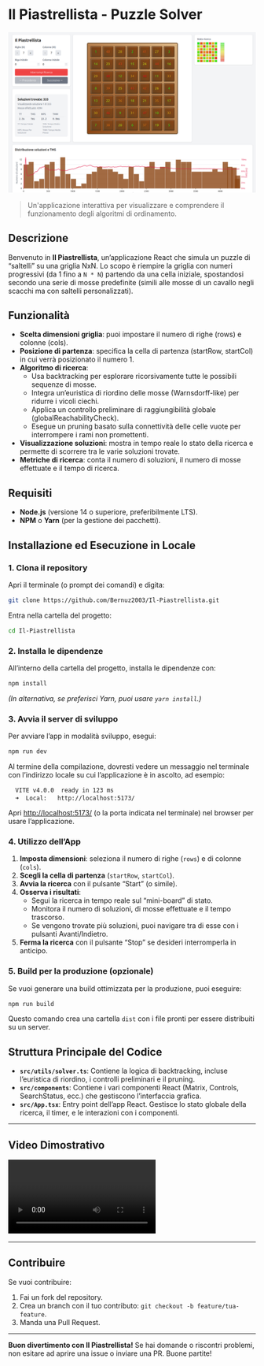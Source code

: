 # Il Piastrellista - Puzzle Solver

![Sorting Visualizer](https://github.com/Bernuz2003/Il-Piastrellista/blob/master/media/il_piastrellista_img.png)

> Un'applicazione interattiva per visualizzare e comprendere il funzionamento degli algoritmi di ordinamento.

## **Descrizione**
Benvenuto in **Il Piastrellista**, un’applicazione React che simula un puzzle di “saltelli” su una griglia NxN. Lo scopo è riempire la griglia con numeri progressivi (da 1 fino a `N * N`) partendo da una cella iniziale, spostandosi secondo una serie di mosse predefinite (simili alle mosse di un cavallo negli scacchi ma con saltelli personalizzati).

## Funzionalità

- **Scelta dimensioni griglia**: puoi impostare il numero di righe (rows) e colonne (cols).
- **Posizione di partenza**: specifica la cella di partenza (startRow, startCol) in cui verrà posizionato il numero 1.
- **Algoritmo di ricerca**:
  - Usa backtracking per esplorare ricorsivamente tutte le possibili sequenze di mosse.
  - Integra un’euristica di riordino delle mosse (Warnsdorff-like) per ridurre i vicoli ciechi.
  - Applica un controllo preliminare di raggiungibilità globale (globalReachabilityCheck).
  - Esegue un pruning basato sulla connettività delle celle vuote per interrompere i rami non promettenti.
- **Visualizzazione soluzioni**: mostra in tempo reale lo stato della ricerca e permette di scorrere tra le varie soluzioni trovate.
- **Metriche di ricerca**: conta il numero di soluzioni, il numero di mosse effettuate e il tempo di ricerca.

## Requisiti

- **Node.js** (versione 14 o superiore, preferibilmente LTS).
- **NPM** o **Yarn** (per la gestione dei pacchetti).

## Installazione ed Esecuzione in Locale

### 1. Clona il repository

Apri il terminale (o prompt dei comandi) e digita:

```bash
git clone https://github.com/Bernuz2003/Il-Piastrellista.git
```

Entra nella cartella del progetto:

```bash
cd Il-Piastrellista
```

### 2. Installa le dipendenze

All’interno della cartella del progetto, installa le dipendenze con:

```bash
npm install
```

*(In alternativa, se preferisci Yarn, puoi usare `yarn install`.)*

### 3. Avvia il server di sviluppo

Per avviare l’app in modalità sviluppo, esegui:

```bash
npm run dev
```

Al termine della compilazione, dovresti vedere un messaggio nel terminale con l’indirizzo locale su cui l’applicazione è in ascolto, ad esempio:

```
  VITE v4.0.0  ready in 123 ms
  ➜  Local:   http://localhost:5173/
```

Apri [http://localhost:5173/](http://localhost:5173/) (o la porta indicata nel terminale) nel browser per usare l’applicazione.

### 4. Utilizzo dell’App

1. **Imposta dimensioni**: seleziona il numero di righe (`rows`) e di colonne (`cols`).
2. **Scegli la cella di partenza** (`startRow`, `startCol`).
3. **Avvia la ricerca** con il pulsante “Start” (o simile).  
4. **Osserva i risultati**:
   - Segui la ricerca in tempo reale sul “mini-board” di stato.
   - Monitora il numero di soluzioni, di mosse effettuate e il tempo trascorso.
   - Se vengono trovate più soluzioni, puoi navigare tra di esse con i pulsanti Avanti/Indietro.
5. **Ferma la ricerca** con il pulsante “Stop” se desideri interromperla in anticipo.

### 5. Build per la produzione (opzionale)

Se vuoi generare una build ottimizzata per la produzione, puoi eseguire:

```bash
npm run build
```

Questo comando crea una cartella `dist` con i file pronti per essere distribuiti su un server.

## Struttura Principale del Codice

- **`src/utils/solver.ts`**: Contiene la logica di backtracking, incluse l’euristica di riordino, i controlli preliminari e il pruning.
- **`src/components`**: Contiene i vari componenti React (Matrix, Controls, SearchStatus, ecc.) che gestiscono l’interfaccia grafica.
- **`src/App.tsx`**: Entry point dell’app React. Gestisce lo stato globale della ricerca, il timer, e le interazioni con i componenti.

---

## **Video Dimostrativo**
<video controls src="https://github.com/Bernuz2003/Il-Piastrellista/blob/master/media/il_piastrellista_demo.mp4" title="Il-Piastrellista-demo"></video>

---

## Contribuire

Se vuoi contribuire:
1. Fai un fork del repository.
2. Crea un branch con il tuo contributo: `git checkout -b feature/tua-feature`.
3. Manda una Pull Request.  

---

**Buon divertimento con Il Piastrellista!** Se hai domande o riscontri problemi, non esitare ad aprire una issue o inviare una PR. Buone partite!
